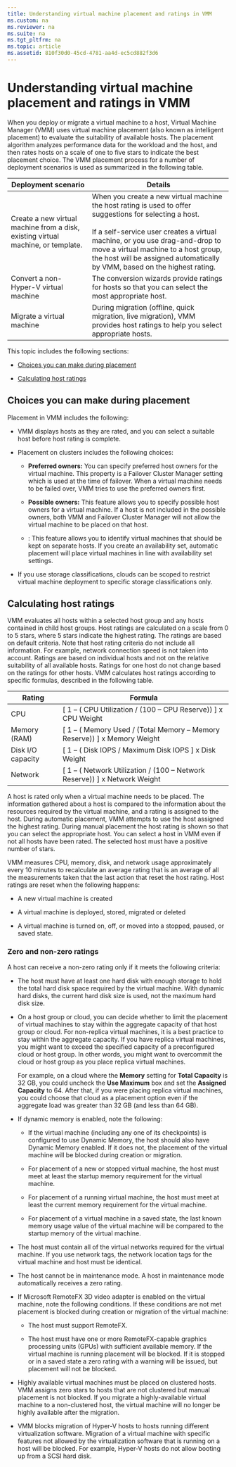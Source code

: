 ```yaml
---
title: Understanding virtual machine placement and ratings in VMM
ms.custom: na
ms.reviewer: na
ms.suite: na
ms.tgt_pltfrm: na
ms.topic: article
ms.assetid: 810f30d0-45cd-4781-aa4d-ec5cd882f3d6
---
```

# Understanding virtual machine placement and ratings in VMM
When you deploy or migrate a virtual machine to a host, Virtual Machine Manager (VMM) uses virtual machine placement (also known as intelligent placement) to evaluate the suitability of available hosts. The placement algorithm analyzes performance data for the workload and the host, and then rates hosts on a scale of one to five stars to indicate the best placement choice. The VMM placement process for a number of deployment scenarios is used as summarized in the following table.

|Deployment scenario|Details|
|-----------------------|-----------|
|Create a new virtual machine from a disk, existing virtual machine, or template.|When you create a new virtual machine the host rating is used to offer suggestions for selecting a host.<br /><br />If a self-service user creates a virtual machine, or you use drag-and-drop to move a virtual machine to a host group, the host will be assigned automatically by VMM, based on the highest rating.|
|Convert a non-Hyper-V virtual machine|The conversion wizards provide ratings for hosts so that you can select the most appropriate host.|
|Migrate a virtual machine|During migration (offline, quick migration, live migration), VMM provides host ratings to help you select appropriate hosts.|

This topic includes the following sections:

-   [Choices you can make during placement](#BKMK_Choice)

-   [Calculating host ratings](#BKMK_Rating)

## <a name="BKMK_Choice"></a>Choices you can make during placement
Placement in VMM includes the following:

-   VMM displays hosts as they are rated, and you can select a suitable host before host rating is complete.

-   Placement on clusters includes the following choices:

    -   **Preferred owners:** You can specify preferred host owners for the virtual machine. This property is a Failover Cluster Manager setting which is used at the time of failover. When a virtual machine needs to be failed over, VMM tries to use the preferred owners first.

    -   **Possible owners:** This feature allows you to specify possible host owners for a virtual machine.  If a host is not included in the possible owners, both VMM and Failover Cluster Manager will not allow the virtual machine to be placed on that host.

    -   : This feature allows you to identify virtual machines that should be kept on separate hosts. If you create an availability set, automatic placement will place virtual machines in line with availability set settings.

-   If you use storage classifications, clouds can be scoped to restrict virtual machine deployment to specific storage classifications only.

## <a name="BKMK_Rating"></a>Calculating host ratings
VMM evaluates all hosts within a selected host group and any hosts contained in child host groups. Host ratings are calculated on a scale from 0 to 5 stars, where 5 stars indicate the highest rating. The ratings are based on default criteria. Note that host rating criteria do not include all information. For example, network connection speed is not taken into account. Ratings are based on individual hosts and not on the relative suitability of all available hosts. Ratings for one host do not change based on the ratings for other hosts. VMM calculates host ratings according to specific formulas, described in the following table.

|Rating|Formula|
|----------|-----------|
|CPU|[ 1 – ( CPU Utilization / (100 – CPU Reserve)) ] x CPU Weight|
|Memory (RAM)|[ 1 – ( Memory Used / (Total Memory – Memory Reserve)) ] x Memory Weight|
|Disk I/O capacity|[ 1 – ( Disk IOPS / Maximum Disk IOPS ] x Disk Weight|
|Network|[ 1 – ( Network Utilization / (100 – Network Reserve)) ] x Network Weight|

A host is rated only when a virtual machine needs to be placed. The information gathered about a host is compared to the information about the resources required by the virtual machine, and a rating is assigned to the host. During automatic placement, VMM attempts to use the host assigned the highest rating. During manual placement the host rating is shown so that you can select the appropriate host. You can select a host in VMM even if not all hosts have been rated. The selected host must have a positive number of stars.

VMM measures CPU, memory, disk, and network usage approximately every 10 minutes to recalculate an average rating that is an average of all the measurements taken that the last action that reset the host rating. Host ratings are reset when the following happens:

-   A new virtual machine is created

-   A virtual machine is deployed, stored, migrated or deleted

-   A virtual machine is turned on, off, or moved into a stopped, paused, or saved state.

### Zero and non-zero ratings
A host can receive a non-zero rating only if it meets the following criteria:

-   The host must have at least one hard disk with enough storage to hold the total hard disk space required by the virtual machine. With dynamic hard disks, the current hard disk size is used, not the maximum hard disk size.

-   On a host group or cloud, you can decide whether to limit the placement of virtual machines to stay within the aggregate capacity of that host group or cloud. For non-replica virtual machines, it is a best practice to stay within the aggregate capacity. If you have replica virtual machines, you might want to exceed the specified capacity of a preconfigured cloud or host group. In other words, you might want to overcommit the cloud or host group as you place replica virtual machines.

    For example, on a cloud where the **Memory** setting for **Total Capacity** is 32 GB, you could uncheck the **Use Maximum** box and set the **Assigned Capacity** to 64. After that, if you were placing replica virtual machines, you could choose that cloud as a placement option even if the aggregate load was greater than 32 GB (and less than 64 GB).

-   If dynamic memory is enabled, note the following:

    -   If the virtual machine (including any one of its checkpoints) is configured to use Dynamic Memory, the host should also have Dynamic Memory enabled. If it does not, the placement of the virtual machine will be blocked during creation or migration.

    -   For placement of a new or stopped virtual machine, the host must meet at least the startup memory requirement for the virtual machine.

    -   For placement of a running virtual machine, the host must meet at least the current memory requirement for the virtual machine.

    -   For placement of a virtual machine in a saved state, the last known memory usage value of the virtual machine will be compared to the startup memory of the virtual machine.

-   The host must contain all of the virtual networks required for the virtual machine. If you use network tags, the network location tags for the virtual machine and host must be identical.

-   The host cannot be in maintenance mode. A host in maintenance mode automatically receives a zero rating.

-   If Microsoft RemoteFX 3D video adapter is enabled on the virtual machine, note the following conditions. If these conditions are not met placement is blocked during creation or migration of the virtual machine:

    -   The host must support RemoteFX.

    -   The host must have one or more RemoteFX-capable graphics processing units (GPUs) with sufficient available memory. If the virtual machine is running placement will be blocked. If it is stopped or in a saved state a zero rating with a warning will be issued, but placement will not be blocked.

-   Highly available virtual machines must be placed on clustered hosts. VMM assigns zero stars to hosts that are not clustered but manual placement is not blocked. If you migrate a highly-available virtual machine to a non-clustered host, the virtual machine will no longer be highly available after the migration.

-   VMM blocks migration of Hyper-V hosts to hosts running different virtualization software. Migration of a virtual machine with specific features not allowed by the virtualization software that is running on a host will be blocked. For example, Hyper-V hosts do not allow booting up from a SCSI hard disk.



